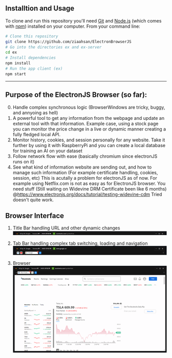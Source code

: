 ## Installtion and Usage

To clone and run this repository you'll need [Git](https://git-scm.com) and [Node.js](https://nodejs.org/en/download/) (which comes with [npm](http://npmjs.com)) installed on your computer. From your command line:

```bash
# Clone this repository
git clone https://github.com/ziaahsan/ElectronBrowserJS
# Go into the directories ex and ex-server
cd ex
# Install dependencies
npm install
# Run the app client (ex)
npm start
```
---
## Purpose of the ElectronJS Browser (so far):
0. Handle complex synchronous logic (BrowserWindows are tricky, buggy, and annyoing as hell)
1. A powerful tool to get any information from the webpage and update an external tool with that information. Example case, using a stock page you can monitor the price change in a live or dynamic manner creating a fully fledged local API.
2. Monitor history, cookies, and session personally for any website. Take it further by using it with RaspberryPi and you can create a local database for training an AI on your dataset
3. Follow network flow with ease (basically chromium since electronJS runs on it)
4. See what kind of information website are sending out, and how to manage such information (For example certificate handling, cookies, session, etc)  This is acutally a problem for electronJS as of now. For example using Netflix.com is not as easy as for ElectronJS browser.
You need stuff (Still waiting on Widevine DRM Certificate been like 6 months) @https://www.electronjs.org/docs/tutorial/testing-widevine-cdm Tried doesn't quite work.


## Browser Interface
1. Title Bar handling URL and other dynamic changes
![alt text](https://github.com/ziaahsan/ElectronBrowserJS/blob/master/images/TopBar.gif)

2. Tab Bar handling complex tab switching, loading and navigation
![alt text](https://github.com/ziaahsan/ElectronBrowserJS/blob/master/images/TopBar2.gif)

3. Browser
![alt text](https://github.com/ziaahsan/ElectronBrowserJS/blob/master/images/Browser.gif)
